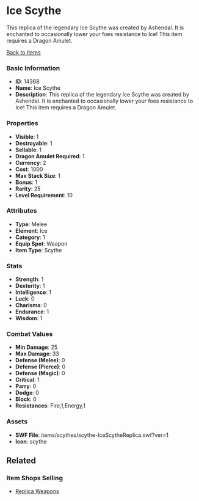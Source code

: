 # Ice Scythe

This replica of the legendary Ice Scythe was created by Ashendal. It is enchanted to occasionally lower your foes resistance to Ice! This item requires a Dragon Amulet.

[Back to Items](../items.md)

### Basic Information

- **ID**: 14368
- **Name**: Ice Scythe
- **Description**: This replica of the legendary Ice Scythe was created by Ashendal. It is enchanted to occasionally lower your foes resistance to Ice! This item requires a Dragon Amulet.

### Properties

- **Visible**: 1
- **Destroyable**: 1
- **Sellable**: 1
- **Dragon Amulet Required**: 1
- **Currency**: 2
- **Cost**: 1000
- **Max Stack Size**: 1
- **Bonus**: 1
- **Rarity**: 25
- **Level Requirement**: 10

### Attributes

- **Type**: Melee
- **Element**: Ice
- **Category**: 1
- **Equip Spot**: Weapon
- **Item Type**: Scythe

### Stats

- **Strength**: 1
- **Dexterity**: 1
- **Intelligence**: 1
- **Luck**: 0
- **Charisma**: 0
- **Endurance**: 1
- **Wisdom**: 1

### Combat Values

- **Min Damage**: 25
- **Max Damage**: 33
- **Defense (Melee)**: 0
- **Defense (Pierce)**: 0
- **Defense (Magic)**: 0
- **Critical**: 1
- **Parry**: 0
- **Dodge**: 0
- **Block**: 0
- **Resistances**: Fire,1,Energy,1

### Assets

- **SWF File**: items/scythes/scythe-IceScytheReplica.swf?ver=1
- **Icon**: scythe

## Related

### Item Shops Selling

- [Replica Weapons](../item-shops/450-replica-weapons.md)

